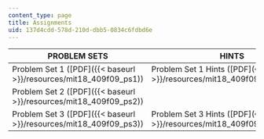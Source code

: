 ```yaml
---
content_type: page
title: Assignments
uid: 137d4cdd-578d-210d-dbb5-0834c6fdbd6e
---
```


| PROBLEM SETS | HINTS |
| --- | --- |
| Problem Set 1 ([PDF]({{< baseurl >}}/resources/mit18_409f09_ps1)) | Problem Set 1 Hints ([PDF]({{< baseurl >}}/resources/mit18_409f09_assn1_hints)) |
| Problem Set 2 ([PDF]({{< baseurl >}}/resources/mit18_409f09_ps2)) | &nbsp; |
| Problem Set 3 ([PDF]({{< baseurl >}}/resources/mit18_409f09_ps3)) | Problem Set 3 Hints ([PDF]({{< baseurl >}}/resources/mit18_409f09_assn3_hints))